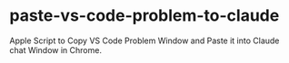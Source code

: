 # paste-vs-code-problem-to-claude
Apple Script to Copy VS Code Problem Window and Paste it into Claude chat Window in Chrome.
